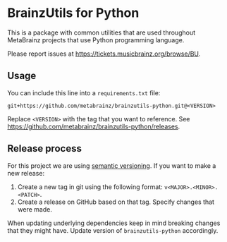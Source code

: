 # BrainzUtils for Python

This is a package with common utilities that are used throughout MetaBrainz
projects that use Python programming language.

Please report issues at https://tickets.musicbrainz.org/browse/BU.

## Usage

You can include this line into a `requirements.txt` file:

    git+https://github.com/metabrainz/brainzutils-python.git@<VERSION>

Replace `<VERSION>` with the tag that you want to reference.
See https://github.com/metabrainz/brainzutils-python/releases.

## Release process

For this project we are using [semantic versioning](http://semver.org/). If
you want to make a new release:

1. Create a new tag in git using the following format: `v<MAJOR>.<MINOR>.<PATCH>`.
2. Create a release on GitHub based on that tag. Specify changes that were made.

When updating underlying dependencies keep in mind breaking changes that they
might have. Update version of `brainzutils-python` accordingly.
